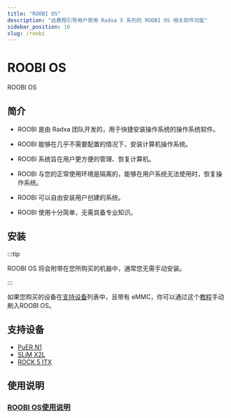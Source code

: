 ```yaml
---
title: "ROOBI OS"
description: "此教程引导用户使用 Radxa X 系列的 ROOBI OS 相关软件功能"
sidebar_position: 10
slug: /roobi
---
```


# ROOBI OS

ROOBI OS

## 简介

- ROOBI 是由 Radxa 团队开发的，用于快捷安装操作系统的操作系统软件。

- ROOBI 能够在几乎不需要配置的情况下，安装计算机操作系统。

- ROOBI 系统旨在用户更方便的管理、恢复计算机。

- ROOBI 与您的正常使用环境是隔离的，能够在用户系统无法使用时，恢复操作系统。

- ROOBI 可以自由安装用户创建的系统。

- ROOBI 使用十分简单，无需具备专业知识。

## 安装

:::tip

ROOBI OS 将会附带在您所购买的机器中，通常您无需手动安装。

:::

如果您购买的设备在[支持设备](#支持设备)列表中，且带有 eMMC，你可以通过这个[教程](./roobi/install-roobi)手动刷入ROOBI OS。

## 支持设备

- [PuER N1](https://palmshell.io/puer-n1)
- [SLiM X2L](https://palmshell.io/slim-x2l)
- [ROCK 5 ITX](https://radxa.com/products/rock5/5itx)

## 使用说明

### [ROOBI OS使用说明](./roobi/roobi-usage)
